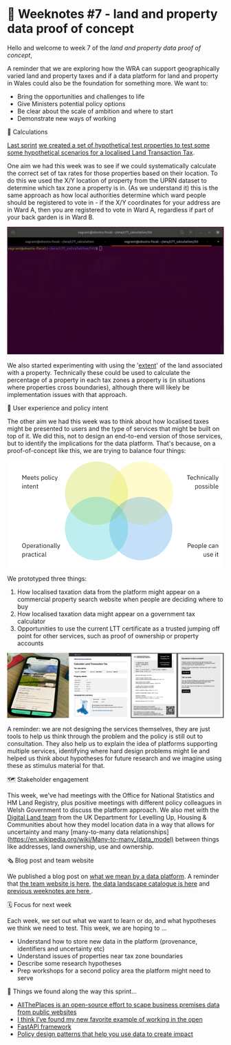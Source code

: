 # 📝 Weeknotes #7 - land and property data proof of concept

Hello and welcome to week 7 of the _land and property data proof of concept_,

A reminder that we are exploring how the WRA can support geographically varied land and property taxes and if a data platform for land and property in Wales could also be the foundation for something more. We want to:

* Bring the opportunities and challenges to life
* Give Ministers potential policy options
* Be clear about the scale of ambition and where to start
* Demonstrate new ways of working

🧮 Calculations

[Last sprint](2022-02-28) [we created a set of hypothetical test properties to test some some hypothetical scenarios for a localised Land Transaction Tax](https://github.com/welsh-revenue-authority/LTT_scenarios/tree/main). 

One aim we had this week was to see if we could systematically calculate the correct set of tax rates for those properties based on their location. To do this we used the X/Y location of property from the UPRN dataset to determine which tax zone a property is in. (As we understand it) this is the same approach as how local authorities determine which ward people should be registered to vote in - if the X/Y coordinates for your address are in Ward A, then you are registered to vote in Ward A, regardless if part of your back garden is in Ward B.

![Command line tool calculating which tax zone a property is in](images/tax_zone_tool_demo.gif)

We also started experimenting with using the '[extent](https://wiki.openstreetmap.org/wiki/Property_extents_in_the_United_Kingdom)' of the land associated with a property. Technically these could be used to calculate the percentage of a property in each tax zones a property is (in situations where properties cross boundaries), although there will likely be implementation issues with that approach.


📲 User experience and policy intent

The other aim we had this week was to think about how localised taxes might be presented to users and the type of services that might be built on top of it. We did this, not to design an end-to-end version of those services, but to identify the implications for the data platform. That's because, on a proof-of-concept like this, we are trying to balance four things:

![Venn diagram showing four equally overlapping circles: meets policy intent; technically possible; operationally practical; people can use it](images/venn.png)

We prototyped three things:

1. How localised taxation data from the platform might appear on a commercial property search website when people are deciding where to buy
2. How localised taxation data might appear on a government tax calculator 
3. Opportunities to use the current LTT certificate as a trusted jumping off point for other services, such as proof of ownership or property accounts

![Screenshots of the three prototypes. The commercial property search is branded as RightMove. The certificate examples includes the concept of a 'tell us once code' that could be used by other government services](images/prototypes.png)

A reminder: we are not designing the services themselves, they are just tools to help us think through the problem and the policy is still out to consultation. They also help us to explain the idea of platforms supporting multiple services, identifying where hard design problems might lie and helped us think about hypotheses for future research and we imagine using these as stimulus material for that.

🗺 Stakeholder engagement

This week, we've had meetings with the Office for National Statistics and HM Land Registry, plus positive meetings with different policy colleagues in Welsh Government to discuss the platform approach. We also met with the [Digital Land team](https://github.com/orgs/digital-land/repositories?type=all) from the UK Department for Levelling Up, Housing & Communities about how they model location data in a way that allows for uncertainty and many [many-to-many data relationships](https://en.wikipedia.org/wiki/Many-to-many_(data_model) between things like addresses, land ownership, use and ownership.


🗞 Blog post and team website

We published a blog post on [what we mean by a data platform](https://welsh-revenue-authority.github.io/property-data-poc/en/2022/03/02/what-do-we-mean-by-a-data-platform.html).
A reminder that [the team website is here](https://welsh-revenue-authority.github.io/property-data-poc/cy/), [the data landscape catalogue is here](https://welsh-revenue-authority.github.io/data-landscape/) and [previous weeknotes are here ](https://welsh-revenue-authority.github.io/weeknotes/property-data-poc/).


🗓 Focus for next week

Each week, we set out what we want to learn or do, and what hypotheses we think we need to test. This week, we are hoping to ...

* Understand how to store new data in the platform (provenance, identifiers and uncertainty etc)
* Understand issues of properties near tax zone boundaries
* Describe some research hypotheses
* Prep workshops for a second policy area the platform might need to serve


📑 Things we found along the way this sprint…

* [AllThePlaces is an open-source effort to scape business premises data from public websites](https://www.alltheplaces.xyz/)
* [I think I’ve found my new favorite example of working in the open](https://twitter.com/gilest/status/1499127239790809088?s=21)
* [FastAPI framework](https://fastapi.tiangolo.com)
* [Policy design patterns that help you use data to create impact](https://theodi.org/article/policy-design-patterns-that-help-you-use-data-to-create-impact/)